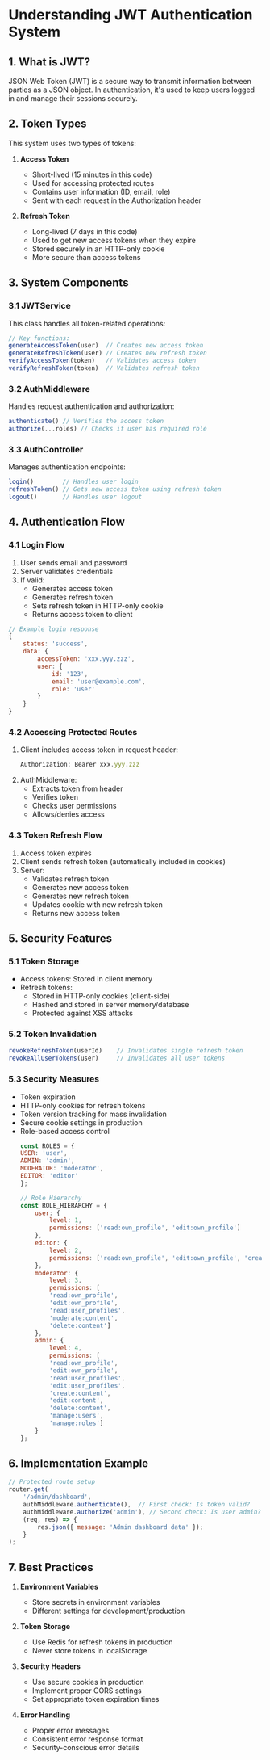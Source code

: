 # Understanding JWT Authentication System

## 1. What is JWT?
JSON Web Token (JWT) is a secure way to transmit information between parties as a JSON object. In authentication, it's used to keep users logged in and manage their sessions securely.

## 2. Token Types
This system uses two types of tokens:

1. **Access Token**
   - Short-lived (15 minutes in this code)
   - Used for accessing protected routes
   - Contains user information (ID, email, role)
   - Sent with each request in the Authorization header

2. **Refresh Token**
   - Long-lived (7 days in this code)
   - Used to get new access tokens when they expire
   - Stored securely in an HTTP-only cookie
   - More secure than access tokens

## 3. System Components

### 3.1 JWTService
This class handles all token-related operations:

```javascript
// Key functions:
generateAccessToken(user)  // Creates new access token
generateRefreshToken(user) // Creates new refresh token
verifyAccessToken(token)   // Validates access token
verifyRefreshToken(token)  // Validates refresh token
```

### 3.2 AuthMiddleware
Handles request authentication and authorization:

```javascript
authenticate() // Verifies the access token
authorize(...roles) // Checks if user has required role
```

### 3.3 AuthController
Manages authentication endpoints:

```javascript
login()        // Handles user login
refreshToken() // Gets new access token using refresh token
logout()       // Handles user logout
```

## 4. Authentication Flow

### 4.1 Login Flow
1. User sends email and password
2. Server validates credentials
3. If valid:
   - Generates access token
   - Generates refresh token
   - Sets refresh token in HTTP-only cookie
   - Returns access token to client

```javascript
// Example login response
{
    status: 'success',
    data: {
        accessToken: 'xxx.yyy.zzz',
        user: {
            id: '123',
            email: 'user@example.com',
            role: 'user'
        }
    }
}
```

### 4.2 Accessing Protected Routes
1. Client includes access token in request header:
   ```javascript
   Authorization: Bearer xxx.yyy.zzz
   ```
2. AuthMiddleware:
   - Extracts token from header
   - Verifies token
   - Checks user permissions
   - Allows/denies access

### 4.3 Token Refresh Flow
1. Access token expires
2. Client sends refresh token (automatically included in cookies)
3. Server:
   - Validates refresh token
   - Generates new access token
   - Generates new refresh token
   - Updates cookie with new refresh token
   - Returns new access token

## 5. Security Features

### 5.1 Token Storage
- Access tokens: Stored in client memory
- Refresh tokens: 
  - Stored in HTTP-only cookies (client-side)
  - Hashed and stored in server memory/database
  - Protected against XSS attacks

### 5.2 Token Invalidation
```javascript
revokeRefreshToken(userId)    // Invalidates single refresh token
revokeAllUserTokens(user)     // Invalidates all user tokens
```

### 5.3 Security Measures
- Token expiration
- HTTP-only cookies for refresh tokens
- Token version tracking for mass invalidation
- Secure cookie settings in production
- Role-based access control
    ```javascript
    const ROLES = {
    USER: 'user',
    ADMIN: 'admin',
    MODERATOR: 'moderator',
    EDITOR: 'editor'
    };

    // Role Hierarchy
    const ROLE_HIERARCHY = {
        user: {
            level: 1,
            permissions: ['read:own_profile', 'edit:own_profile']
        },
        editor: {
            level: 2,
            permissions: ['read:own_profile', 'edit:own_profile', 'create:content', 'edit:content']
        },
        moderator: {
            level: 3,
            permissions: [
            'read:own_profile', 
            'edit:own_profile',
            'read:user_profiles',
            'moderate:content',
            'delete:content']
        },
        admin: {
            level: 4,
            permissions: [
            'read:own_profile',
            'edit:own_profile',
            'read:user_profiles',
            'edit:user_profiles',
            'create:content',
            'edit:content',
            'delete:content',
            'manage:users',
            'manage:roles']
        }
    };
    ```

## 6. Implementation Example

```javascript
// Protected route setup
router.get(
    '/admin/dashboard',
    authMiddleware.authenticate(),  // First check: Is token valid?
    authMiddleware.authorize('admin'), // Second check: Is user admin?
    (req, res) => {
        res.json({ message: 'Admin dashboard data' });
    }
);
```

## 7. Best Practices

1. **Environment Variables**
   - Store secrets in environment variables
   - Different settings for development/production

2. **Token Storage**
   - Use Redis for refresh tokens in production
   - Never store tokens in localStorage

3. **Security Headers**
   - Use secure cookies in production
   - Implement proper CORS settings
   - Set appropriate token expiration times

4. **Error Handling**
   - Proper error messages
   - Consistent error response format
   - Security-conscious error details